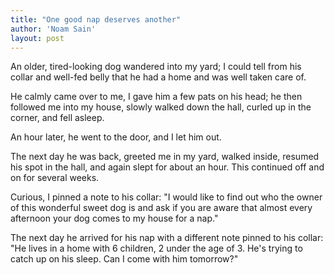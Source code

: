 ```yaml
---
title: "One good nap deserves another"
author: 'Noam Sain'
layout: post
---
```


An older, tired-looking dog wandered into my yard; I could tell from his collar and well-fed belly that he had a home and was well taken care of.

He calmly came over to me, I gave him a few pats on his head; he then followed me into my house, slowly walked down the hall, curled up in the corner, and fell asleep.

An hour later, he went to the door, and I let him out.

The next day he was back, greeted me in my yard, walked inside, resumed his spot in the hall, and again slept for about an hour. This continued off and on for several weeks.

Curious, I pinned a note to his collar: "I would like to find out who the owner of this wonderful sweet dog is and ask if you are aware that almost every afternoon your dog comes to my house for a nap."

The next day he arrived for his nap with a different note pinned to his collar: "He lives in a home with 6 children, 2 under the age of 3. He's trying to catch up on his sleep. Can I come with him tomorrow?"